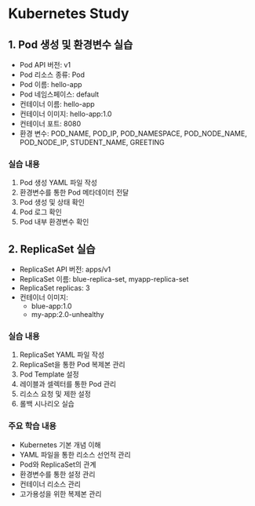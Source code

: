 # Kubernetes Study

## 1. Pod 생성 및 환경변수 실습
- Pod API 버전: v1
- Pod 리소스 종류: Pod
- Pod 이름: hello-app
- Pod 네임스페이스: default
- 컨테이너 이름: hello-app
- 컨테이너 이미지: hello-app:1.0
- 컨테이너 포트: 8080
- 환경 변수: POD_NAME, POD_IP, POD_NAMESPACE, POD_NODE_NAME, POD_NODE_IP, STUDENT_NAME, GREETING

### 실습 내용
1. Pod 생성 YAML 파일 작성
2. 환경변수를 통한 Pod 메타데이터 전달
3. Pod 생성 및 상태 확인
4. Pod 로그 확인
5. Pod 내부 환경변수 확인

## 2. ReplicaSet 실습
- ReplicaSet API 버전: apps/v1
- ReplicaSet 이름: blue-replica-set, myapp-replica-set
- ReplicaSet replicas: 3
- 컨테이너 이미지: 
  - blue-app:1.0
  - my-app:2.0-unhealthy

### 실습 내용
1. ReplicaSet YAML 파일 작성
2. ReplicaSet을 통한 Pod 복제본 관리
3. Pod Template 설정
4. 레이블과 셀렉터를 통한 Pod 관리
5. 리소스 요청 및 제한 설정
6. 롤백 시나리오 실습

### 주요 학습 내용
- Kubernetes 기본 개념 이해
- YAML 파일을 통한 리소스 선언적 관리
- Pod와 ReplicaSet의 관계
- 환경변수를 통한 설정 관리
- 컨테이너 리소스 관리
- 고가용성을 위한 복제본 관리
